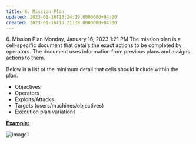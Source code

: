 ```yaml
---
title: 6. Mission Plan
updated: 2023-01-16T13:24:19.0000000+04:00
created: 2023-01-16T13:21:39.0000000+04:00
---
```


6\. Mission Plan
Monday, January 16, 2023
1:21 PM
The mission plan is a cell-specific document that details the exact actions to be completed by operators. The document uses information from previous plans and assigns actions to them.

Below is a list of the minimum detail that cells should include within the plan.

- Objectives
- Operators
- Exploits/Attacks
- Targets (users/machines/objectives)
- Execution plan variations

**<u>Example:</u>**

![image1](image1-199.png)
